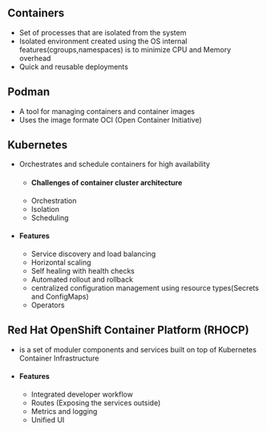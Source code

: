 ## Containers
* Set of processes that are isolated from the system
* Isolated environment created using the OS internal features(cgroups,namespaces) is to minimize CPU and Memory overhead
* Quick and reusable deployments
## Podman
* A tool for managing containers and container images
*  Uses the image formate OCI (Open Container Initiative)
## Kubernetes
* Orchestrates and schedule containers for high availability
  * #### Challenges of container cluster architecture
  * Orchestration
  * Isolation
  * Scheduling
* #### Features
  * Service discovery and load balancing
  * Horizontal scaling
  * Self healing with health checks
  * Automated rollout and rollback
  * centralized configuration management using resource types(Secrets and ConfigMaps)
  * Operators
## Red Hat OpenShift Container Platform (RHOCP)
* is a set of moduler components and services built on top of Kubernetes Container Infrastructure
* #### Features
  * Integrated developer workflow
  * Routes (Exposing the services outside)
  * Metrics and logging
  * Unified UI
